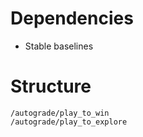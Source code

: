 # Dependencies

- Stable baselines

# Structure

```
/autograde/play_to_win
/autograde/play_to_explore
```